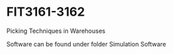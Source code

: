 # FIT3161-3162
 Picking Techniques in Warehouses

 Software can be found under folder Simulation Software
